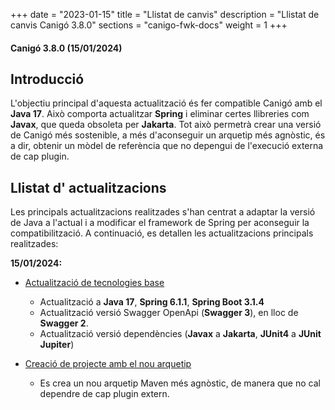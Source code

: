 +++
date        = "2023-01-15"
title       = "Llistat de canvis"
description = "Llistat de canvis Canigó 3.8.0"
sections    = "canigo-fwk-docs"
weight      = 1
+++

#### Canigó 3.8.0 (15/01/2024)

## Introducció

L'objectiu principal d'aquesta actualització és fer compatible Canigó amb el **Java 17**. 
Això comporta actualitzar **Spring** i eliminar certes llibreries com **Javax**, que queda obsoleta per **Jakarta**. 
Tot això permetrà crear una versió de Canigó més sostenible, 
a més d'aconseguir un arquetip més agnòstic, és a dir, obtenir un mòdel de referència que no depengui de l'execució externa de cap plugin.

## Llistat d' actualitzacions
Les principals actualitzacions realitzades s'han centrat a adaptar la versió de Java a l'actual i a modificar el framework de Spring per aconseguir la compatibilització. 
A continuació, es detallen les actualitzacions principals realitzades:

**15/01/2024:**
- [Actualització de tecnologies base](/noticies/2023-01-15-CAN-actualitzacio-canigo-3_8_0/)
    - Actualització a **Java 17**, **Spring 6.1.1**, **Spring Boot 3.1.4**
    - Actualització versió Swagger  OpenApi (**Swagger 3**), en lloc de **Swagger 2**.
    - Actualització versió dependències (**Javax** a **Jakarta**, **JUnit4** a **JUnit Jupiter**)
    
- [Creació de projecte amb el nou arquetip](/noticies/2024-01-15-CAN-Creacio-nou-arquetip-versio-1_0/)
    - Es crea un nou arquetip Maven més agnòstic, de manera que no cal dependre de cap plugin extern.

